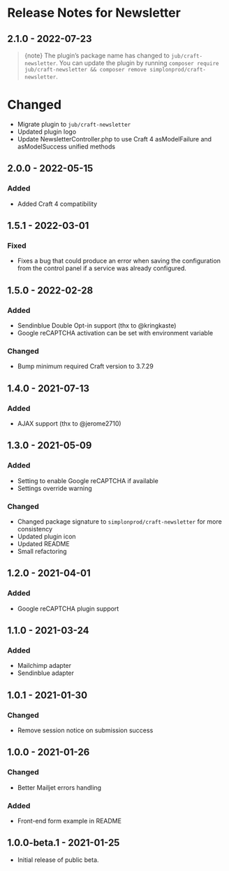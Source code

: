 # Release Notes for Newsletter

## 2.1.0 - 2022-07-23

> {note} The plugin’s package name has changed to `jub/craft-newsletter`. You can update the plugin by running `composer require jub/craft-newsletter && composer remove simplonprod/craft-newsletter`.

# Changed
- Migrate plugin to `jub/craft-newsletter`
- Updated plugin logo
- Update NewsletterController.php to use Craft 4 asModelFailure and asModelSuccess unified methods

## 2.0.0 - 2022-05-15
### Added
- Added Craft 4 compatibility

## 1.5.1 - 2022-03-01
### Fixed
- Fixes a bug that could produce an error when saving the configuration from the control panel if a service was already configured.

## 1.5.0 - 2022-02-28
### Added
- Sendinblue Double Opt-in support (thx to @kringkaste)
- Google reCAPTCHA activation can be set with environment variable

### Changed
- Bump minimum required Craft version to 3.7.29

## 1.4.0 - 2021-07-13
### Added
- AJAX support (thx to @jerome2710)

## 1.3.0 - 2021-05-09
### Added
- Setting to enable Google reCAPTCHA if available
- Settings override warning

### Changed
- Changed package signature to `simplonprod/craft-newsletter` for more consistency
- Updated plugin icon
- Updated README
- Small refactoring

## 1.2.0 - 2021-04-01
### Added
- Google reCAPTCHA plugin support

## 1.1.0 - 2021-03-24
### Added
- Mailchimp adapter
- Sendinblue adapter

## 1.0.1 - 2021-01-30
### Changed
- Remove session notice on submission success

## 1.0.0 - 2021-01-26
### Changed
- Better Mailjet errors handling

### Added
- Front-end form example in README

## 1.0.0-beta.1 - 2021-01-25
- Initial release of public beta.
